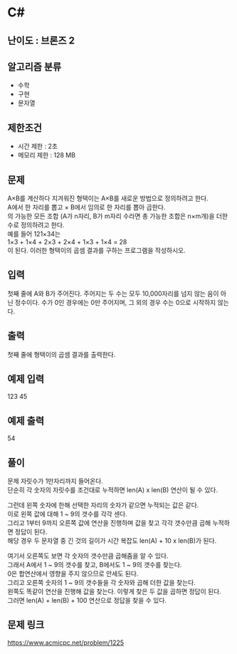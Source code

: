 # C#

## 난이도 : 브론즈 2

## 알고리즘 분류
  - 수학
  - 구현
  - 문자열

## 제한조건
  - 시간 제한 : 2초
  - 메모리 제한 : 128 MB

## 문제
A×B를 계산하다 지겨워진 형택이는 A×B를 새로운 방법으로 정의하려고 한다.<br/>
A에서 한 자리를 뽑고 × B에서 임의로 한 자리를 뽑아 곱한다.<br/>
의 가능한 모든 조합 (A가 n자리, B가 m자리 수라면 총 가능한 조합은 n×m개)을 더한 수로 정의하려고 한다.<br/>
예를 들어 121×34는<br/>
1×3 + 1×4 + 2×3 + 2×4 + 1×3 + 1×4 = 28<br/>
이 된다. 이러한 형택이의 곱셈 결과를 구하는 프로그램을 작성하시오.<br/>


## 입력
첫째 줄에 A와 B가 주어진다. 주어지는 두 수는 모두 10,000자리를 넘지 않는 음이 아닌 정수이다. 수가 0인 경우에는 0만 주어지며, 그 외의 경우 수는 0으로 시작하지 않는다.<br/>


## 출력
첫째 줄에 형택이의 곱셈 결과를 출력한다.<br/>


## 예제 입력
123 45<br/>


## 예제 출력
54<br/>


## 풀이
문제 자릿수가 1만자리까지 들어온다.<br/>
단순히 각 숫자의 자릿수를 조건대로 누적하면 len(A) x len(B) 연산이 될 수 있다.<br/>


그런데 왼쪽 숫자에 한해 선택한 자리의 숫자가 같으면 누적되는 값은 같다.<br/>
이로 왼쪽 값에 대해 1 ~ 9의 갯수를 각각 센다.<br/>
그리고 1부터 9까지 오른쪽 값에 연산을 진행하며 값을 찾고 각각 갯수만큼 곱해 누적하면 정답이 된다.<br/>
해당 경우 두 문자열 중 긴 것의 길이가 시간 복잡도 len(A) + 10 x len(B)가 된다.<br/>


여기서 오른쪽도 보면 각 숫자의 갯수만큼 곱해줌을 알 수 있다.<br/>
그래서 A에서 1 ~ 9의 갯수를 찾고, B에서도 1 ~ 9의 갯수를 찾는다.<br/>
0은 합연산에서 영향을 주지 않으므로 안세도 된다.<br/>
그리고 오른쪽 숫자의 1 ~ 9의 갯수들을 각 숫자와 곱해 더한 값을 찾는다.<br/>
왼쪽도 똑같이 연산을 진행해 값을 찾는다. 이렇게 찾은 두 값을 곱하면 정답이 된다.<br/>
그러면 len(A) + len(B) + 100 연산으로 정답을 찾을 수 있다.<br/>


## 문제 링크
https://www.acmicpc.net/problem/1225